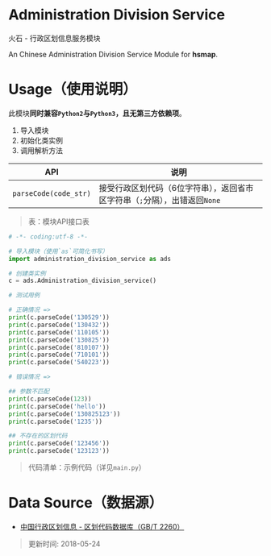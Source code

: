 # Administration Division Service

火石 - 行政区划信息服务模块

An Chinese Administration Division Service Module for **hsmap**.

# Usage（使用说明）

此模块**同时兼容`Python2`与`Python3`，且无第三方依赖项**。

1. 导入模块
2. 初始化类实例
3. 调用解析方法

| API                   | 说明           |
| --------------------- | -------------- |
| `parseCode(code_str)` | 接受行政区划代码（6位字符串），返回省市区字符串（`;`分隔），出错返回`None` |

> 表：模块API接口表

```python
# -*- coding:utf-8 -*-

# 导入模块（使用`as`可简化书写）
import administration_division_service as ads

# 创建类实例
c = ads.Administration_division_service()

# 测试用例

# 正确情况 =>
print(c.parseCode('130529'))
print(c.parseCode('130432'))
print(c.parseCode('110105'))
print(c.parseCode('130825'))
print(c.parseCode('810107'))
print(c.parseCode('710101'))
print(c.parseCode('540223'))

# 错误情况 =>

## 参数不匹配
print(c.parseCode(123))
print(c.parseCode('hello'))
print(c.parseCode('130825123'))
print(c.parseCode('1235'))

## 不存在的区划代码
print(c.parseCode('123456'))
print(c.parseCode('123123'))
```
> 代码清单：示例代码（详见`main.py`）

# Data Source（数据源）

- [中国行政区划信息 - 区划代码数据库（GB/T 2260）](https://github.com/JasonBoy/china-location)

> 更新时间: 2018-05-24

